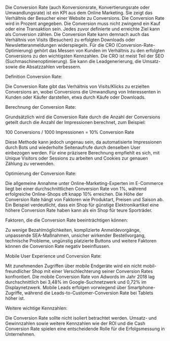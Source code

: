 Die Conversion Rate (auch Konversionsrate, Konvertierungsrate oder Umwandlungsrate) ist ein KPI aus dem Online Marketing. Sie zeigt das Verhältnis der Besucher einer Website zu Conversions. Die Conversion Rate wird in Prozent angegeben. Die Conversion muss nicht zwingend ein Kauf oder eine Transaktion sein. Jedes zuvor definierte und erreichte Ziel kann als Conversion zählen. Die Conversion Rate kann demnach auch das Verhältnis von Visits (Besuchen) zu erfolgten Downloads oder Newsletteranmeldungen widerspiegeln. Für die CRO (Conversion-Rate-Optimierung) gehört das Messen von Kunden im Verhältnis zu den erfolgten Conversions zu den wichtigsten Kennzahlen. Die CRO ist meist Teil der SEO (Suchmaschinenoptimierung). Sie kann die Leadgenerierung, die Umsatz- sowie die Absatzzahlen verbessern.

Definition Conversion Rate:

Die Conversion Rate gibt das Verhältnis von Visits/Klicks zu erzielten Conversions an, wobei Conversions die Umwandlung von Interessenten in Kunden oder Käufer darstellen, etwa durch Käufe oder Downloads.

Berechnung der Conversion Rate:

Grundsätzlich wird die Conversion Rate durch die Anzahl der Conversions geteilt durch die Anzahl der Impressionen berechnet, zum Beispiel:

100 Conversions / 1000 Impressionen = 10% Conversion Rate

Diese Methode kann jedoch ungenau sein, da automatisierte Impressionen durch Bots und wiederholte Seitenaufrufe durch denselben User einbezogen werden. Für eine präzisere Berechnung empfiehlt es sich, mit Unique Visitors oder Sessions zu arbeiten und Cookies zur genauen Zählung zu verwenden.

Optimierung der Conversion Rate:

Die allgemeine Annahme unter Online-Marketing-Experten im E-Commerce liegt bei einer durchschnittlichen Conversion Rate von 1%, während erfolgreiche Online-Shops oft knapp 10% erreichen. Die Höhe der Conversion Rate hängt von Faktoren wie Produktart, Preisen und Saison ab. Ein Beispiel verdeutlicht, dass ein Shop für günstige Elektronikartikel eine höhere Conversion Rate haben kann als ein Shop für teure Sporträder.

Faktoren, die die Conversion Rate beeinträchtigen können:

Zu wenige Bezahlmöglichkeiten, komplizierte Anmeldevorgänge, unpassende SEA-Maßnahmen, unsicher wirkender Bestellvorgang, technische Probleme, ungünstig platzierte Buttons und weitere Faktoren können die Conversion Rate negativ beeinflussen.

Mobile User Experience und Conversion Rate:

Mit zunehmenden Zugriffen über mobile Endgeräte wird ein nicht mobil-freundlicher Shop mit einer Verschlechterung seiner Conversion Rates konfrontiert. Die mobile Conversion Rate von Adwords im Jahr 2018 lag durchschnittlich bei 3,48% im Google-Suchnetzwerk und 0,72% im Displaynetzwerk. Mobile Leads erfolgen vorwiegend über Smartphone-Zugriffe, während die Leads-to-Customer-Conversion Rate bei Tablets höher ist.

Weitere wichtige Kennzahlen:

Die Conversion Rate sollte nicht isoliert betrachtet werden. Umsatz- und Gewinnzahlen sowie weitere Kennzahlen wie der ROI und die Cash Conversion Rate spielen eine entscheidende Rolle für die Erfolgsmessung in Unternehmen.
